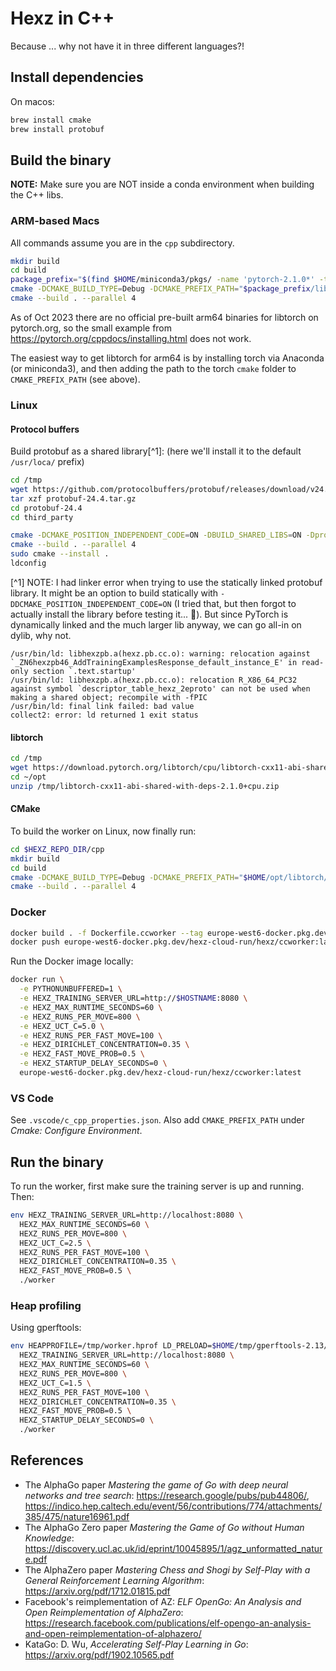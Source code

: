 # Hexz in C++

Because ... why not have it in three different languages?!

## Install dependencies

On macos:

```bash
brew install cmake
brew install protobuf
```

## Build the binary

**NOTE:** Make sure you are NOT inside a conda environment when building the C++ libs.

### ARM-based Macs

All commands assume you are in the `cpp` subdirectory.

```bash
mkdir build
cd build
package_prefix="$(find $HOME/miniconda3/pkgs/ -name 'pytorch-2.1.0*' -type d)"
cmake -DCMAKE_BUILD_TYPE=Debug -DCMAKE_PREFIX_PATH="$package_prefix/lib/python3.11/site-packages/torch/share/cmake" ..
cmake --build . --parallel 4
```

As of Oct 2023 there are no official pre-built arm64 binaries for libtorch on pytorch.org,
so the small example from <https://pytorch.org/cppdocs/installing.html> does not work.

The easiest way to get libtorch for arm64 is by installing torch via Anaconda (or miniconda3),
and then adding the path to the torch `cmake` folder to `CMAKE_PREFIX_PATH` (see above).

### Linux

#### Protocol buffers

Build protobuf as a shared library[^1]: (here we'll install it to the default `/usr/loca/` prefix)

```bash
cd /tmp
wget https://github.com/protocolbuffers/protobuf/releases/download/v24.4/protobuf-24.4.tar.gz
tar xzf protobuf-24.4.tar.gz
cd protobuf-24.4
cd third_party

cmake -DCMAKE_POSITION_INDEPENDENT_CODE=ON -DBUILD_SHARED_LIBS=ON -Dprotobuf_BUILD_TESTS=OFF -Dprotobuf_BUILD_PROTOC_BINARIES=OFF .
cmake --build . --parallel 4 
sudo cmake --install .
ldconfig
```

[^1] NOTE: I had linker error when trying to use the statically linked protobuf library. It
    might be an option to build statically with `-DDCMAKE_POSITION_INDEPENDENT_CODE=ON` (I tried
    that, but then forgot to actually install the library before testing it... :facepalm:).
    But since PyTorch is dynamically linked and the much larger lib anyway, we can go all-in
    on dylib, why not.

```
/usr/bin/ld: libhexzpb.a(hexz.pb.cc.o): warning: relocation against `_ZN6hexzpb46_AddTrainingExamplesResponse_default_instance_E' in read-only section `.text.startup'                
/usr/bin/ld: libhexzpb.a(hexz.pb.cc.o): relocation R_X86_64_PC32 against symbol `descriptor_table_hexz_2eproto' can not be used when making a shared object; recompile with -fPIC     
/usr/bin/ld: final link failed: bad value                                                                                                                                             
collect2: error: ld returned 1 exit status    
```

#### libtorch

```bash
cd /tmp
wget https://download.pytorch.org/libtorch/cpu/libtorch-cxx11-abi-shared-with-deps-2.1.0%2Bcpu.zip
cd ~/opt
unzip /tmp/libtorch-cxx11-abi-shared-with-deps-2.1.0+cpu.zip
```

#### CMake

To build the worker on Linux, now finally run:

```bash
cd $HEXZ_REPO_DIR/cpp
mkdir build
cd build
cmake -DCMAKE_BUILD_TYPE=Debug -DCMAKE_PREFIX_PATH="$HOME/opt/libtorch/share/cmake;/usr/local/lib/cmake/protobuf" ..
cmake --build . --parallel 4
```

### Docker

```bash
docker build . -f Dockerfile.ccworker --tag europe-west6-docker.pkg.dev/hexz-cloud-run/hexz/ccworker:latest
docker push europe-west6-docker.pkg.dev/hexz-cloud-run/hexz/ccworker:latest
```

Run the Docker image locally:

```bash
docker run \
  -e PYTHONUNBUFFERED=1 \
  -e HEXZ_TRAINING_SERVER_URL=http://$HOSTNAME:8080 \
  -e HEXZ_MAX_RUNTIME_SECONDS=60 \
  -e HEXZ_RUNS_PER_MOVE=800 \
  -e HEXZ_UCT_C=5.0 \
  -e HEXZ_RUNS_PER_FAST_MOVE=100 \
  -e HEXZ_DIRICHLET_CONCENTRATION=0.35 \
  -e HEXZ_FAST_MOVE_PROB=0.5 \
  -e HEXZ_STARTUP_DELAY_SECONDS=0 \
  europe-west6-docker.pkg.dev/hexz-cloud-run/hexz/ccworker:latest
```

### VS Code

See `.vscode/c_cpp_properties.json`. Also add `CMAKE_PREFIX_PATH` under _Cmake: Configure Environment_.

## Run the binary

To run the worker, first make sure the training server is up and running. Then:

```bash
env HEXZ_TRAINING_SERVER_URL=http://localhost:8080 \
  HEXZ_MAX_RUNTIME_SECONDS=60 \
  HEXZ_RUNS_PER_MOVE=800 \
  HEXZ_UCT_C=2.5 \
  HEXZ_RUNS_PER_FAST_MOVE=100 \
  HEXZ_DIRICHLET_CONCENTRATION=0.35 \
  HEXZ_FAST_MOVE_PROB=0.5 \
  ./worker
```

### Heap profiling

Using gperftools:

```bash
env HEAPPROFILE=/tmp/worker.hprof LD_PRELOAD=$HOME/tmp/gperftools-2.13/.libs/libtcmalloc.so \
  HEXZ_TRAINING_SERVER_URL=http://localhost:8080 \
  HEXZ_MAX_RUNTIME_SECONDS=60 \
  HEXZ_RUNS_PER_MOVE=800 \
  HEXZ_UCT_C=1.5 \
  HEXZ_RUNS_PER_FAST_MOVE=100 \
  HEXZ_DIRICHLET_CONCENTRATION=0.35 \
  HEXZ_FAST_MOVE_PROB=0.5 \
  HEXZ_STARTUP_DELAY_SECONDS=0 \
  ./worker
```

## References

* The AlphaGo paper _Mastering the game of Go with deep neural networks and tree search_:
  <https://research.google/pubs/pub44806/>,
  <https://indico.hep.caltech.edu/event/56/contributions/774/attachments/385/475/nature16961.pdf>
* The AlphaGo Zero paper _Mastering the Game of Go without Human Knowledge_:
  <https://discovery.ucl.ac.uk/id/eprint/10045895/1/agz_unformatted_nature.pdf>
* The AlphaZero paper _Mastering Chess and Shogi by Self-Play with a General Reinforcement Learning Algorithm_:
  <https://arxiv.org/pdf/1712.01815.pdf>
* Facebook's reimplementation of AZ: _ELF OpenGo: An Analysis and Open Reimplementation of AlphaZero_:
  <https://research.facebook.com/publications/elf-opengo-an-analysis-and-open-reimplementation-of-alphazero/>
* KataGo: D. Wu, _Accelerating Self-Play Learning in Go_:
  <https://arxiv.org/pdf/1902.10565.pdf>
